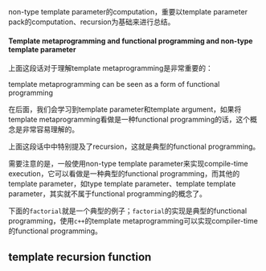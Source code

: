non-type template parameter的computation，重要以template parameter pack的computation、recursion为基础来进行总结。





#### Template metaprogramming and functional programming and non-type template parameter

上面这段话对于理解template metaprogramming是非常重要的：

template metaprogramming can be seen as a form of functional programming

在后面，我们会学习到template parameter和template argument，如果将template metaprogramming看做是一种functional programming的话，这个概念是非常容易理解的。

上面这段话中中特别提及了recursion，这就是典型的functional programming。

需要注意的是，一般使用non-type template parameter来实现compile-time execution，它可以看做是一种典型的functional programming，而其他的template parameter，如type template parameter、template template parameter，其实就不属于functional programming的概念了。

下面的`factorial`就是一个典型的例子；`factorial`的实现是典型的functional programming，使用`c++`的template metaprogramming可以实现compiler-time的functional programming。





## template recursion function